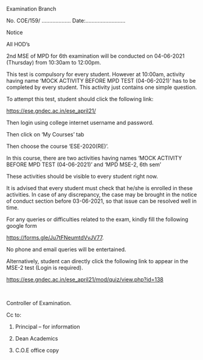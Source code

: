 Examination Branch

No. COE/159/	………………. Date:……………………..

Notice

All HOD’s

2nd MSE of MPD for 6th examination will be conducted on 04-06-2021 (Thursday) from 10:30am to 12:00pm.

This test is compulsory for every student.  However at 10:00am, activity having name ‘MOCK ACTIVITY BEFORE MPD TEST (04-06-2021)’ has to be completed by every student. This activity just contains one simple question.

To attempt this test, student should click the following link:

https://ese.gndec.ac.in/ese_april21/

Then login using college internet username and password.

Then click on ‘My Courses’ tab

Then choose the course ‘ESE-2020(RE)’.

In this course, there are two activities having names ‘MOCK ACTIVITY BEFORE MPD TEST (04-06-2021)’  and ‘MPD MSE-2,  6th sem’

These activities should be visible to every student right now.

It is advised that every student must check that he/she is enrolled in these activities. In case of any discrepancy, the case may be brought in the notice of conduct section before 03-06-2021, so that issue can be resolved well in time.

For any queries or difficulties related to the exam, kindly fill the following google form

https://forms.gle/Ju7tFNeumtdVvJV77.

No phone and email queries will be entertained.

Alternatively, student can directly click the following link to appear in the MSE-2 test (Login is required).

https://ese.gndec.ac.in/ese_april21/mod/quiz/view.php?id=138

</br>

Controller of Examination.


Cc to:

1.	Principal – for information

2.	Dean Academics

3.	C.O.E office copy
